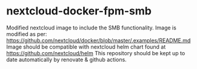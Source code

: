 # nextcloud-docker-fpm-smb
Modified nextcloud image to include the SMB functionality.
Image is modified as per: https://github.com/nextcloud/docker/blob/master/.examples/README.md
Image should be compatible with nextcloud helm chart found at https://github.com/nextcloud/helm
This repository should be kept up to date automatically by renovate & github actions.
